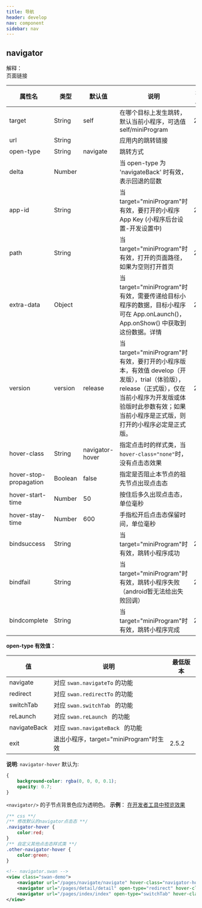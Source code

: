 ```yaml
---
title: 导航
header: develop
nav: component
sidebar: nav
---
```


## navigator
<div class="notice">解释： </div>页面链接
<div></div>

|属性名 |类型  |默认值  |说明|最低版本|
|---- | ---- | ---- |---- |---- |
|target|	String|	self|	在哪个目标上发生跳转，默认当前小程序，可选值self/miniProgram|2.5.2|
| url | String |  |应用内的跳转链接 ||
|open-type | String  | navigate  |跳转方式||
|delta | Number | |当 open-type 为 'navigateBack' 时有效，表示回退的层数||
|app-id|	String||		当target="miniProgram"时有效，要打开的小程序 App Key (小程序后台设置-开发设置中)|	2.5.2
|path|	String||		当target="miniProgram"时有效，打开的页面路径，如果为空则打开首页|	2.5.2|
|extra-data|	Object||		当target="miniProgram"时有效，需要传递给目标小程序的数据，目标小程序可在 App.onLaunch()，App.onShow() 中获取到这份数据。详情|	2.5.2|
|version|	version|	release|	当target="miniProgram"时有效，要打开的小程序版本，有效值 develop（开发版），trial（体验版），release（正式版），仅在当前小程序为开发版或体验版时此参数有效；如果当前小程序是正式版，则打开的小程序必定是正式版。|2.5.2|
|hover-class | String  |navigator-hover |指定点击时的样式类，当`hover-class="none"`时，没有点击态效果||
|hover-stop-propagation | Boolean  | false | 指定是否阻止本节点的祖先节点出现点击态||
|hover-start-time |Number | 50  | 按住后多久出现点击态，单位毫秒 ||
|hover-stay-time |Number |600 |手指松开后点击态保留时间，单位毫秒||
|bindsuccess|	String||		当target="miniProgram"时有效，跳转小程序成功|	2.5.2|
|bindfail|	String||		当target="miniProgram"时有效，跳转小程序失败 （android暂无法给出失败回调）|	2.5.2|
|bindcomplete|	String||		当target="miniProgram"时有效，跳转小程序完成|	2.5.2|

**open-type 有效值：**

|值 |说明 |最低版本|
|--- |--- |--- |
| navigate | 对应 `swan.navigateTo` 的功能||
| redirect | 对应 `swan.redirectTo` 的功能||
| switchTab | 对应 `swan.switchTab ` 的功能||
| reLaunch | 对应 `swan.reLaunch ` 的功能||
| navigateBack | 对应 `swan.navigateBack ` 的功能||
|exit|	退出小程序，target="miniProgram"时生效|	2.5.2|


**说明**:
`navigator-hover` 默认为:
```css
{
	background-color: rgba(0, 0, 0, 0.1);
	opacity: 0.7;
}
```
`<navigator/>` 的子节点背景色应为透明色。
**示例**： 
<a href="swanide://fragment/57e55a977e6df1610e996011da073bf11540396955" title="在开发者工具中预览效果" target="_blank">在开发者工具中预览效果</a>

```css
/** css **/
/** 修改默认的navigator点击态 **/
.navigator-hover {
	color:red;
}
/** 自定义其他点击态样式类 **/
.other-navigator-hover {
	color:green;
}

```

```xml
<!-- navigator.swan -->
<view class="swan-demo">
	<navigator url="/pages/navigate/navigate" hover-class="navigator-hover">跳转到新页面</navigator>
	<navigator url="/pages/detail/detail" open-type="redirect" hover-class="other-navigator-hover">在当前页打开</navigator>
	<navigator url="/pages/index/index" open-type="switchTab" hover-class="other-navigator-hover">切换 Tab</navigator>
</view>

```
